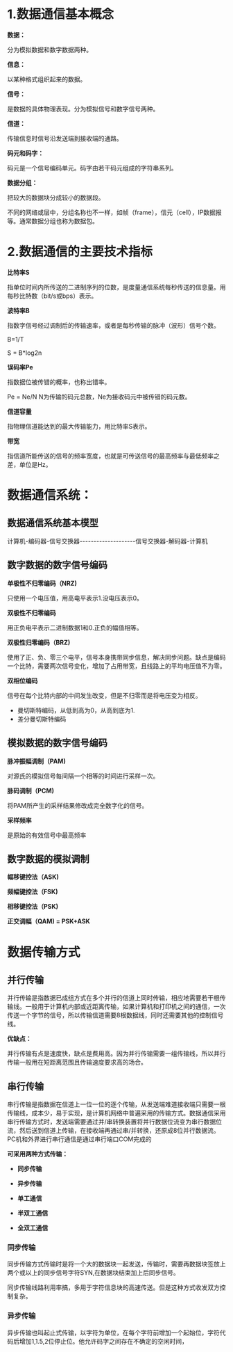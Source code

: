 # 1.数据通信基本概念

**数据：**

分为模拟数据和数字数据两种。

**信息：**

以某种格式组织起来的数据。

**信号：**

是数据的具体物理表现。分为模拟信号和数字信号两种。

**信道：**

传输信息时信号沿发送端到接收端的通路。

**码元和码字：**

码元是一个信号编码单元。码字由若干码元组成的字符串系列。

**数据分组：**

把较大的数据块分成较小的数据段。

不同的网络或层中，分组名称也不一样，如帧（frame），信元（cell），IP数据报等。通常数据分组也称为数据包。

# 2.数据通信的主要技术指标

**比特率S**

指单位时间内所传送的二进制序列的位数，是度量通信系统每秒传送的信息量。用每秒比特数（bit/s或bps）表示。

**波特率B**

指数字信号经过调制后的传输速率，或者是每秒传输的脉冲（波形）信号个数。

B=1/T

S = B\*log2n

**误码率Pe**

指数据位被传错的概率，也称出错率。

Pe = Ne/N        N为传输的码元总数，Ne为接收码元中被传错的码元数。

**信道容量**

指物理信道能达到的最大传输能力，用比特率S表示。

**带宽**

指信道所能传送的信号的频率宽度，也就是可传送信号的最高频率与最低频率之差，单位是Hz。

# 数据通信系统：

## 数据通信系统基本模型

计算机-编码器-信号交换器--------------------信号交换器-解码器-计算机

## 数字数据的数字信号编码

**单极性不归零编码（NRZ\)**

只使用一个电压值，用高电平表示1.没电压表示0。

**双极性不归零编码**

用正负电平表示二进制数据1和0.正负的幅值相等。

**双极性归零编码（BRZ\)**

使用了正、负、零三个电平，信号本身携带同步信息，解决同步问题。缺点是编码一个比特，需要两次信号变化，增加了占用带宽，且线路上的平均电压值不为零。

**双相位编码**

信号在每个比特内部的中间发生改变，但是不归零而是将电压变为相反。

* 曼切斯特编码，从低到高为0，从高到底为1.
* 差分曼切斯特编码

## 模拟数据的数字信号编码

**脉冲振幅调制（PAM\)**

对源氏的模拟信号每间隔一个相等的时间进行采样一次。

**脉码调制（PCM\)**

将PAM所产生的采样结果修改成完全数字化的信号。

**采样频率**

是原始的有效信号中最高频率

## 数字数据的模拟调制

**幅移键控法（ASK\)**

**频幅键控法（FSK\)**

**相移键控法（PSK\)**

**正交调幅（QAM\) = PSK+ASK**

# 数据传输方式

## 并行传输

并行传输是指数据已成组方式在多个并行的信道上同时传输，相应地需要若干根传输线。一般用于计算机内部或近距离传输，如果计算机和打印机之间的通信，一次传送一个字节的信号，所以传输信道需要8根数据线，同时还需要其他的控制信号线。

**优缺点：**

并行传输有点是速度快，缺点是费用高。因为并行传输需要一组传输线，所以并行传输一般用在短距离范围且传输速度要求高的场合。

## 串行传输

串行传输是指数据在信道上一位一位的逐个传输，从发送端难道接收端只需要一根传输线，成本少，易于实现，是计算机网络中普遍采用的传输方式。数据通信采用串行传输方式时，发送端需要通过并/串转换装置将并行数据位流变为串行数据位流，然后送到信道上传输，在接收端再通过串/并转换，还原成8位并行数据流。PC机和外界进行串行通信是通过串行端口COM完成的

**可采用两种方式传输：**

* **同步传输**
* **异步传输**

* **单工通信**

* **半双工通信**
* **全双工通信**

### 同步传输

同步传输方式传输时是将一个大的数据块一起发送，传输时，需要再数据块签放上两个或以上的同步信号字符SYN,在数据块结束加上后同步信号。

同步传输线路利用率搞，多用于字符信息块的高速传送。但是这种方式收发双方控制复杂。

### 异步传输

异步传输也叫起止式传输，以字符为单位，在每个字符前增加一个起始位，字符代码后增加1,1.5,2位停止位。他允许码字之间存在不确定的空闲时间，

